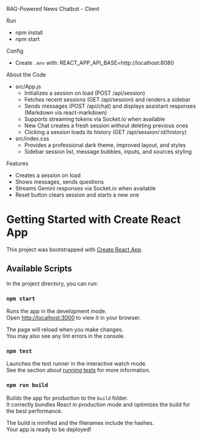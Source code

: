 RAG-Powered News Chatbot - Client

Run
- npm install
- npm start

Config
- Create `.env` with:
  REACT_APP_API_BASE=http://localhost:8080

About the Code
- src/App.js
  - Initializes a session on load (POST /api/session)
  - Fetches recent sessions (GET /api/session) and renders a sidebar
  - Sends messages (POST /api/chat) and displays assistant responses (Markdown via react-markdown)
  - Supports streaming tokens via Socket.io when available
  - New Chat creates a fresh session without deleting previous ones
  - Clicking a session loads its history (GET /api/session/:id/history)
- src/index.css
  - Provides a professional dark theme, improved layout, and styles
  - Sidebar session list, message bubbles, inputs, and sources styling

Features
- Creates a session on load
- Shows messages, sends questions
- Streams Gemini responses via Socket.io when available
- Reset button clears session and starts a new one

# Getting Started with Create React App

This project was bootstrapped with [Create React App](https://github.com/facebook/create-react-app).

## Available Scripts

In the project directory, you can run:

### `npm start`

Runs the app in the development mode.\
Open [http://localhost:3000](http://localhost:3000) to view it in your browser.

The page will reload when you make changes.\
You may also see any lint errors in the console.

### `npm test`

Launches the test runner in the interactive watch mode.\
See the section about [running tests](https://facebook.github.io/create-react-app/docs/running-tests) for more information.

### `npm run build`

Builds the app for production to the `build` folder.\
It correctly bundles React in production mode and optimizes the build for the best performance.

The build is minified and the filenames include the hashes.\
Your app is ready to be deployed!
